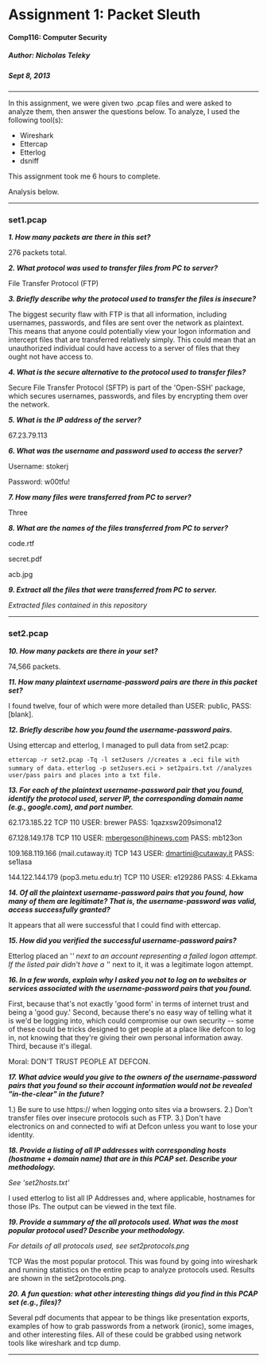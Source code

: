 Assignment 1: Packet Sleuth
============================

#### Comp116: Computer Security ####
##### Author: Nicholas Teleky #####
##### Sept 8, 2013 #####

- - - - - - - - - - - - - - - - - - - - - - - - - -

In this assignment, we were given two .pcap files and were asked to analyze them, then answer the questions below. To analyze, I used the following tool(s):

* Wireshark
* Ettercap
* Etterlog
* dsniff

This assignment took me 6 hours to complete.

Analysis below.

- - - - - - - - - - - - - - - - - - - - - - - - - -

### set1.pcap ###

***1. How many packets are there in this set?***

276 packets total.


***2. What protocol was used to transfer files from PC to server?***

File Transfer Protocol (FTP)


***3. Briefly describe why the protocol used to transfer the files is insecure?***

The biggest security flaw with FTP is that all information, including usernames, passwords, and files are sent over the network as
plaintext. This means that anyone could potentially view your logon information and intercept files that are transferred relatively
simply. This could mean that an unauthorized individual could have access to a server of files that they ought not have access to.


***4. What is the secure alternative to the protocol used to transfer files?***

Secure File Transfer Protocol (SFTP) is part of the 'Open-SSH' package, which secures usernames, passwords, and files by encrypting
them over the network.


***5. What is the IP address of the server?***

67.23.79.113


***6. What was the username and password used to access the server?***

Username: stokerj

Password: w00tfu!


***7. How many files were transferred from PC to server?***

Three


***8. What are the names of the files transferred from PC to server?***

code.rtf

secret.pdf

acb.jpg


***9. Extract all the files that were transferred from PC to server.***

*Extracted files contained in this repository*

- - - - - - - - - - - - - - - - - - - - - - - - - -

### set2.pcap ###

***10. How many packets are there in your set?***

74,566 packets.


***11. How many plaintext username-password pairs are there in this packet set?***

I found twelve, four of which were more detailed than USER: public, PASS: [blank].


***12. Briefly describe how you found the username-password pairs.***

Using ettercap and etterlog, I managed to pull data from set2.pcap:

`ettercap -r set2.pcap -Tq -l set2users //creates a .eci file with summary of data.`
`etterlog -p set2users.eci > set2pairs.txt //analyzes user/pass pairs and places into a txt file.`

***13. For each of the plaintext username-password pair that you found, identify the protocol used, server IP, the corresponding domain name (e.g., google.com), and port number.***

 62.173.185.22    TCP 110    USER: brewer       PASS: 1qazxsw209simona12 

 67.128.149.178   TCP 110    USER: mbergeson@hjnews.com         PASS: mb123on

109.168.119.166 (mail.cutaway.it) TCP 143    USER: dmartini@cutaway.it         PASS: se1lasa 

144.122.144.179 (pop3.metu.edu.tr) TCP 110    USER: e129286    PASS: 4.Ekkama

***14. Of all the plaintext username-password pairs that you found, how many of them are legitimate? That is, the username-password was valid, access successfully granted?***

It appears that all were successful that I could find with ettercap.


***15. How did you verified the successful username-password pairs?***

Etterlog placed an '*' next to an account representing a failed logon attempt. If the 
listed pair didn't have a '*' next to it, it was a legitimate logon attempt.



***16. In a few words, explain why I asked you not to log on to websites or services associated with the username-password pairs that you found.***

First, because that's not exactly 'good form' in terms of internet trust and being a 'good guy.'
Second, because there's no easy way of telling what it is we'd be logging into, which could
compromise our own security -- some of these could be tricks designed to get people at a place
like defcon to log in, not knowing that they're giving their own personal information away.
Third, because it's illegal.

Moral: DON'T TRUST PEOPLE AT DEFCON.


***17. What advice would you give to the owners of the username-password pairs that you found so their account information would not be revealed "in-the-clear" in the future?***

1.) Be sure to use https:// when logging onto sites via a browsers.
2.) Don't transfer files over insecure protocols such as FTP.
3.) Don't have electronics on and connected to wifi at Defcon unless you want to lose your identity.


***18. Provide a listing of all IP addresses with corresponding hosts (hostname + domain name) that are in this PCAP set. Describe your methodology.***

*See 'set2hosts.txt'*

I used etterlog to list all IP Addresses and, where applicable, hostnames for those IPs. The 
output can be viewed in the text file.



***19. Provide a summary of the all protocols used. What was the most popular protocol used? Describe your methodology.***

*For details of all protocols used, see set2protocols.png*

TCP Was the most popular protocol. This was found by going into wireshark and running
statistics on the entire pcap to analyze protocols used. Results are shown in the set2protocols.png.


***20. A fun question: what other interesting things did you find in this PCAP set (e.g., files)?***

Several pdf documents that appear to be things like presentation exports, examples of how to grab passwords from a network (ironic), some images, and other interesting files. All of these could be grabbed using network tools like wireshark and tcp dump.




- - - - - - - - - - - - - - - - - - - - - - - - - -

